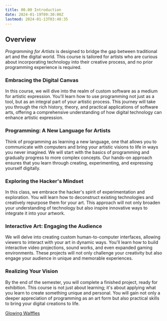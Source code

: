 ```yaml
---
title: 00.00 Introduction
date: 2024-01-19T09:30:00Z
lastmod: 2024-01-13T03:48:35
---
```


## Overview

_Programming for Artists_ is designed to bridge the gap between traditional art and the digital world. This course is tailored for artists who are curious about incorporating technology into their creative process, and no prior programming experience is required.

### Embracing the Digital Canvas

In this course, we will dive into the realm of custom software as a medium for artistic expression. You'll learn how to use programming not just as a tool, but as an integral part of your artistic process. This journey will take you through the rich history, theory, and practical applications of software arts, offering a comprehensive understanding of how digital technology can enhance artistic expression.

### Programming: A New Language for Artists

Think of programming as learning a new language, one that allows you to communicate with computers and bring your artistic visions to life in ways you never imagined. We will start with the basics of programming and gradually progress to more complex concepts. Our hands-on approach ensures that you learn through creating, experimenting, and expressing yourself digitally.

### Exploring the Hacker's Mindset

In this class, we embrace the hacker's spirit of experimentation and exploration. You will learn how to deconstruct existing technologies and creatively repurpose them for your art. This approach will not only broaden your understanding of technology but also inspire innovative ways to integrate it into your artwork.

### Interactive Art: Engaging the Audience

We will delve into creating custom human-to-computer interfaces, allowing viewers to interact with your art in dynamic ways. You'll learn how to build interactive video projections, sound works, and even expanded gaming environments. These projects will not only challenge your creativity but also engage your audience in unique and memorable experiences.

### Realizing Your Vision

By the end of the semester, you will complete a finished project, ready for exhibition. This course is not just about learning; it's about applying what you learn to create something unique and personal. You will gain not only a deeper appreciation of programming as an art form but also practical skills to bring your digital creations to life.

[Glowing Walffles](https://whatmakeart.com/glowing-waffles/)
